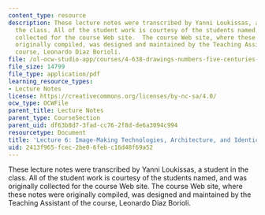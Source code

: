 ```yaml
---
content_type: resource
description: These lecture notes were transcribed by Yanni Loukissas, a student in
  the class. All of the student work is courtesy of the students named, and was originally
  collected for the course Web site.  The course Web site, where these notes were
  originally compiled, was designed and maintained by the Teaching Assistant of the
  course, Leonardo Diaz Borioli.
file: /ol-ocw-studio-app/courses/4-638-drawings-numbers-five-centuries-of-digital-design-fall-2002/2413f965fcec2be06febc16d48f69a52_lecture_6.pdf
file_size: 14799
file_type: application/pdf
learning_resource_types:
- Lecture Notes
license: https://creativecommons.org/licenses/by-nc-sa/4.0/
ocw_type: OCWFile
parent_title: Lecture Notes
parent_type: CourseSection
parent_uid: df63b8d7-3fad-cc76-2f8d-de6a3094c994
resourcetype: Document
title: 'Lecture 6: Image-Making Technologies, Architecture, and Identical Replication'
uid: 2413f965-fcec-2be0-6feb-c16d48f69a52
---
```

These lecture notes were transcribed by Yanni Loukissas, a student in the class. All of the student work is courtesy of the students named, and was originally collected for the course Web site.  The course Web site, where these notes were originally compiled, was designed and maintained by the Teaching Assistant of the course, Leonardo Diaz Borioli.